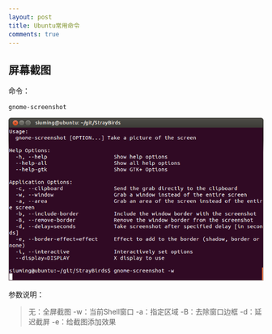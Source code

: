 ```yaml
---
layout: post
title: Ubuntu常用命令 
comments: true
---
```


## 屏幕截图

命令：

    gnome-screenshot

![20150414220109](/images/2015-04-14-ubuntu-command/20150414220109.png)

参数说明：

> 无：全屏截图
> -w：当前Shell窗口
> -a：指定区域
> -B：去除窗口边框
> -d：延迟截屏
> -e：给截图添加效果



